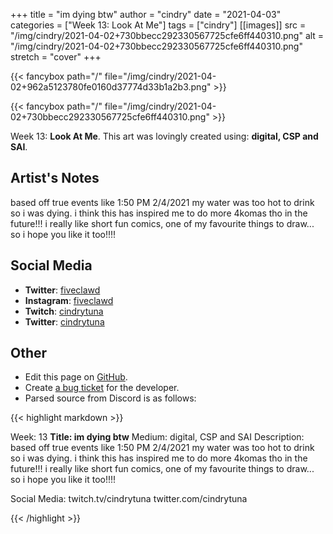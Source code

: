 +++
title =       "im dying btw"
author =      "cindry"
date =        "2021-04-03"
categories =  ["Week 13: Look At Me"]
tags =        ["cindry"]
[[images]]
                      src = "/img/cindry/2021-04-02+730bbecc292330567725cfe6ff440310.png"
                      alt = "/img/cindry/2021-04-02+730bbecc292330567725cfe6ff440310.png"
                      stretch = "cover"
+++


{{< fancybox path="/" file="/img/cindry/2021-04-02+962a5123780fe0160d37774d33b1a2b3.png" >}}

{{< fancybox path="/" file="/img/cindry/2021-04-02+730bbecc292330567725cfe6ff440310.png" >}}


Week 13: **Look At Me**. This art was lovingly created using: **digital, CSP and SAI**.

## Artist's Notes

based off true events like 1:50 PM 2/4/2021
my water was too hot to drink so i was dying.
i think this has inspired me to do more 4komas tho in the future!!! i really like short fun comics, one of my favourite things to draw... so i hope you like it too!!!!

## Social Media

- **Twitter**: [fiveclawd]()
- **Instagram**: [fiveclawd]()
- **Twitch**: [cindrytuna]()
- **Twitter**: [cindrytuna]()


## Other

- Edit this page on [GitHub](https://github.com/teaminkling/web-refresh/edit/main/blog/content/blog/cindry-week-13-4534.md).
- Create [a bug ticket](https://github.com/teaminkling/web-refresh/issues/new?assignees=&labels=bug&template=problem-report.md&title=) for the developer.
- Parsed source from Discord is as follows:

{{< highlight markdown >}}



Week: 13
**Title:  im dying btw**
Medium: digital, CSP and SAI
Description: 
based off true events like 1:50 PM 2/4/2021
my water was too hot to drink so i was dying.
i think this has inspired me to do more 4komas tho in the future!!! i really like short fun comics, one of my favourite things to draw... so i hope you like it too!!!!

Social Media:
twitch.tv/cindrytuna
twitter.com/cindrytuna

{{< /highlight >}}